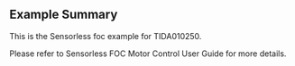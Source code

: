 ## Example Summary

This is the Sensorless foc example for TIDA010250.

Please refer to Sensorless FOC Motor Control User Guide for more details.